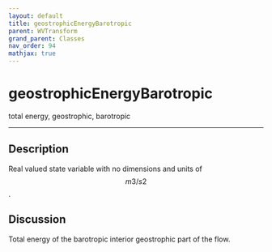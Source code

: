 ```yaml
---
layout: default
title: geostrophicEnergyBarotropic
parent: WVTransform
grand_parent: Classes
nav_order: 94
mathjax: true
---
```


#  geostrophicEnergyBarotropic

total energy, geostrophic, barotropic


---

## Description
Real valued state variable with no dimensions and units of $$m3/s2$$.

## Discussion

Total energy of the barotropic interior geostrophic part of the flow.

